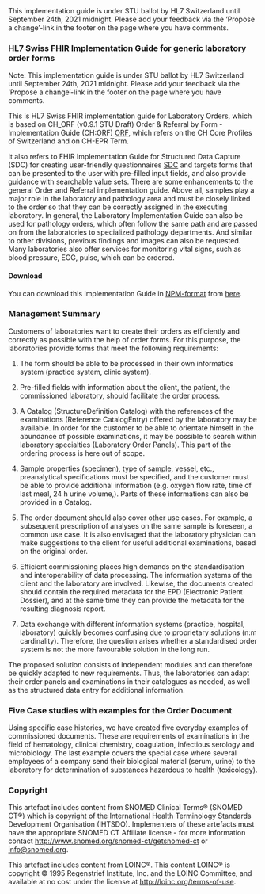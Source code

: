 <div markdown="1" class="stu-note">
This implementation guide is under STU ballot by HL7 Switzerland until September 24th, 2021 midnight.
Please add your feedback via the ‘Propose a change’-link in the footer on the page where you have comments.
</div>

### HL7 Swiss FHIR Implementation Guide for generic laboratory order forms

Note: This implementation guide is under STU ballot by HL7 Switzerland until September 24th, 2021 midnight. Please add your feedback via the ‘Propose a change’-link in the footer on the page where you have comments.

This is HL7 Swiss FHIR implementation guide for Laboratory Orders, which is based on CH_ORF (v0.9.1 STU Draft) Order & Referral by Form - Implementation Guide (CH:ORF) [ORF](http://fhir.ch/ig/ch-orf/index.html), which refers on the CH Core Profiles of Switzerland and on CH-EPR Term.

It also refers to FHIR Implementation Guide for Structured Data Capture (SDC) for creating user-friendly questionnaires [SDC](http://build.fhir.org/ig/HL7/sdc/index.html) and targets forms that can be presented to the user with pre-filled input fields, and also provide guidance with searchable value sets.
There are some enhancements to the general Order and Referral implementation guide. Above all, samples play a major role in the laboratory and pathology area and must be closely linked to the order so that they can be correctly assigned in the executing laboratory. In general, the Laboratory Implementation Guide can also be used for pathology orders, which often follow the same path and are passed on from the laboratories to specialized pathology departments. And similar to other divisions, previous findings and images can also be requested. Many laboratories also offer services for monitoring vital signs, such as blood pressure, ECG, pulse, which can be ordered.

#### Download

You can download this Implementation Guide in [NPM-format](https://confluence.hl7.org/display/FHIR/NPM+Package+Specification) from [here](https://fhir.ch/ig/ch-lab-order/package.tgz).

### Management Summary

Customers of laboratories want to create their orders as efficiently and correctly as possible with the help of order forms. For this purpose, the laboratories provide forms that meet the following requirements:

1. The form should be able to be processed in their own informatics system (practice system, clinic system).

2. Pre-filled fields with information about the client, the patient, the commissioned laboratory, should facilitate the order process.

3. A Catalog (StructureDefinition Catalog) with the references of the examinations (Reference CatalogEntry) offered by the laboratory may be available. In order for the customer to be able to orientate himself in the abundance of possible examinations, it may be possible to search within laboratory specialties (Laboratory Order Panels). This part of the ordering process is here out of scope.

4. Sample properties (specimen), type of sample, vessel, etc., preanalytical specifications must be specified, and the customer must be able to provide additional information (e.g. oxygen flow rate, time of last meal, 24 h urine volume,). Parts of these informations can also be provided in a Catalog.

5. The order document should also cover other use cases. For example, a subsequent prescription of analyses on the same sample is foreseen, a common use case. It is also envisaged that the laboratory physician can make suggestions to the client for useful additional examinations, based on the original order.

6. Efficient commissioning places high demands on the standardisation and interoperability of data processing. The information systems of the client and the laboratory are involved. Likewise, the documents created should contain the required metadata for the EPD (Electronic Patient Dossier), and at the same time they can provide the metadata for the resulting diagnosis report.

7. Data exchange with different information systems (practice, hospital, laboratory) quickly becomes confusing due to proprietary solutions (n:m cardinality). Therefore, the question arises whether a standardised order system is not the more favourable solution in the long run.

The proposed solution consists of independent modules and can therefore be quickly adapted to new requirements. Thus, the laboratories can adapt their order panels and examinations in their catalogues as needed, as well as the structured data entry for additional information.

### Five Case studies with examples for the Order Document

Using specific case histories, we have created five everyday examples of commissioned documents. These are requirements of examinations in the field of hematology, clinical chemistry, coagulation, infectious serology and microbiology. The last example covers the special case where several employees of a company send their biological material (serum, urine) to the laboratory for determination of substances hazardous to health (toxicology).

### Copyright

This artefact includes content from SNOMED Clinical Terms&reg; (SNOMED CT&reg;) which is copyright of the International Health Terminology Standards Development Organisation (IHTSDO). Implementers of these artefacts must have the appropriate SNOMED CT Affiliate license - for more information contact <http://www.snomed.org/snomed-ct/getsnomed-ct> or info@snomed.org.

This artefact includes content from LOINC®. This content LOINC® is copyright © 1995 Regenstrief Institute, Inc. and the LOINC Committee, and available at no cost under the license at <http://loinc.org/terms-of-use>.
